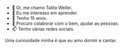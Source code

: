 - 👋 Oi, me chamo Talita Weller.
- 👀 Eu me interesso em aprender.
- 🌱 Tenho 15 anos.
- 💞️ Procuro colaborar com o bem, ajudar as pessoas.
- 📫 Tenho várias redes sociais.

Uma curiosidade minha é que eu amo dormir e cantar.
